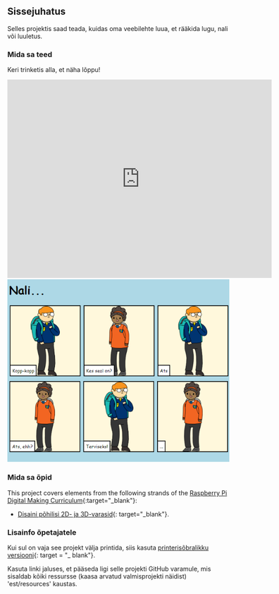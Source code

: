## Sissejuhatus

Selles projektis saad teada, kuidas oma veebilehte luua, et rääkida lugu, nali või luuletus.

### Mida sa teed

Keri trinketis alla, et näha lõppu!

<div class="trinket">
  <iframe src="https://trinket.io/embed/html/c8afdef912?outputOnly=true&start=result" width="600" height="450" frameborder="0" marginwidth="0" marginheight="0" allowfullscreen>
  </iframe>
  <img src="images/story-final.png">
</div>

### Mida sa õpid

This project covers elements from the following strands of the [Raspberry Pi Digital Making Curriculum](https://rpf.io/curriculum){:target="_blank"}:

+ [Disaini põhilisi 2D- ja 3D-varasid](https://www.raspberrypi.org/curriculum/design/creator){: target="_blank"}.

### Lisainfo õpetajatele

Kui sul on vaja see projekt välja printida, siis kasuta [printerisõbralikku versiooni](https://projects.raspberrypi.org/en/projects/tell-a-story/print){: target = "_ blank"}.

Kasuta linki jaluses, et pääseda ligi selle projekti GitHub varamule, mis sisaldab kõiki ressursse (kaasa arvatud valmisprojekti näidist) 'est/resources' kaustas.